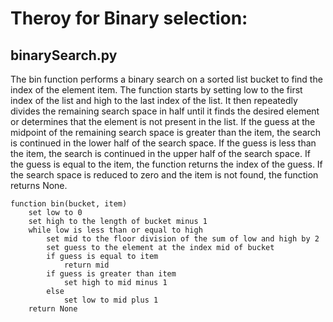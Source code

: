 # Theroy for Binary selection:

## binarySearch.py

The bin function performs a binary search on a sorted list bucket to find the index of the element item. The function starts by setting low to the first index of the list and high to the last index of the list. It then repeatedly divides the remaining search space in half until it finds the desired element or determines that the element is not present in the list. If the guess at the midpoint of the remaining search space is greater than the item, the search is continued in the lower half of the search space. If the guess is less than the item, the search is continued in the upper half of the search space. If the guess is equal to the item, the function returns the index of the guess. If the search space is reduced to zero and the item is not found, the function returns None.

```vbnet
function bin(bucket, item)
    set low to 0
    set high to the length of bucket minus 1
    while low is less than or equal to high
        set mid to the floor division of the sum of low and high by 2
        set guess to the element at the index mid of bucket
        if guess is equal to item
            return mid
        if guess is greater than item
            set high to mid minus 1
        else
            set low to mid plus 1
    return None
```